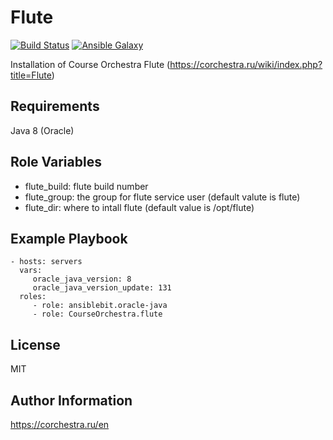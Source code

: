 Flute
=========

[![Build Status](https://ci.corchestra.ru/buildStatus/icon?job=fluteansible/master)](https://ci.corchestra.ru/job/fluteansible/job/master/)
[![Ansible Galaxy](https://img.shields.io/badge/galaxy-CourseOrchestra.flute-blue.svg)](https://galaxy.ansible.com/CourseOrchestra/flute/)

Installation of Course Orchestra Flute (https://corchestra.ru/wiki/index.php?title=Flute)

Requirements
------------

Java 8 (Oracle)

Role Variables
--------------

* flute_build: flute build number
* flute_group: the group for flute service user (default valute is flute)
* flute_dir: where to intall flute (default value is /opt/flute)


Example Playbook
----------------

    - hosts: servers
      vars:
         oracle_java_version: 8
         oracle_java_version_update: 131
      roles:
         - role: ansiblebit.oracle-java
         - role: CourseOrchestra.flute

License
-------

MIT

Author Information
------------------

https://corchestra.ru/en
